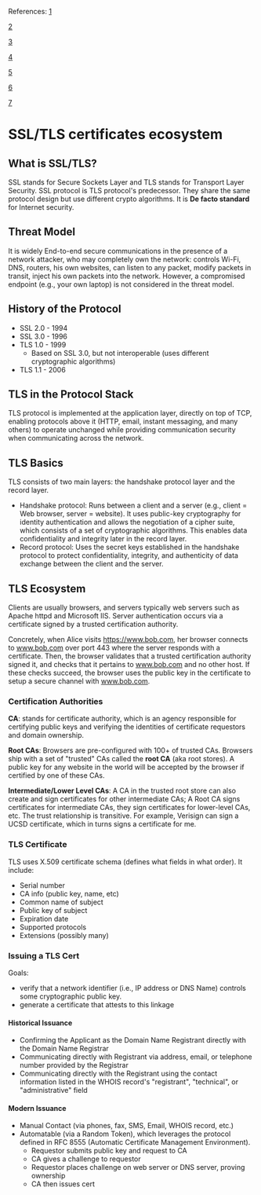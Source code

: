References:
[1](https://classes.cs.uchicago.edu/archive/2021/winter/23200-1/10.pdf)

[2](https://citeseerx.ist.psu.edu/viewdoc/download?doi=10.1.1.348.4534&rep=rep1&type=pdf)

[3](https://computing.ece.vt.edu/~jkh/Understanding_SSL_TLS.pdf)

[4](https://cs249i.stanford.edu/lectures/CS249i-WebPKI.pdf)

[5](https://www.cs.columbia.edu/~suman/security_arch/ssl.pdf)

[6](https://hpbn.co/transport-layer-security-tls/)

[7](https://www.cse.scu.edu/~bdezfouli/publication/MSWIM2019_SCU_SIOTLAB.pdf)

# SSL/TLS certificates ecosystem
## What is SSL/TLS?
SSL stands for Secure Sockets Layer and TLS stands for Transport Layer Security. SSL protocol is TLS protocol's predecessor. They share the same protocol design but use different crypto algorithms. It is **De facto standard** for Internet security. 

## Threat Model
It is widely End-to-end secure communications in the presence of a network attacker, who may completely own the network: controls Wi-Fi, DNS, routers, his own websites, can listen to any packet, modify packets in transit, inject his own packets into the network. However, a compromised endpoint (e.g., your own laptop) is not considered in the threat model.

## History of the Protocol
* SSL 2.0 - 1994
* SSL 3.0 - 1996
* TLS 1.0 - 1999
	* Based on SSL 3.0, but not interoperable (uses different cryptographic algorithms)
* TLS 1.1 - 2006

## TLS in the Protocol Stack
TLS protocol is implemented at the application layer, directly on top of TCP, enabling protocols above it (HTTP, email, instant messaging, and many others) to operate unchanged while providing communication security when communicating across the network. 

## TLS Basics
TLS consists of two main layers: the handshake protocol layer and the record layer.
* Handshake protocol: Runs between a client and a server (e.g., client = Web browser, server = website). It uses public-key cryptography for identity authentication and allows the negotiation of a cipher suite, which consists of a set of cryptographic algorithms. This enables data confidentiality and integrity later in the record layer. 
* Record protocol: Uses the secret keys established in the handshake protocol to protect confidentiality, integrity, and authenticity of data exchange between the client and the server.

## TLS Ecosystem
Clients are usually browsers, and servers typically web servers such as Apache httpd and Microsoft IIS. Server authentication occurs via a certificate signed by a trusted certification authority.

Concretely, when Alice visits https://www.bob.com, her browser connects to www.bob.com over port 443 where the server responds with a certificate. Then, the browser validates that a trusted certification authority signed it, and checks that it pertains to www.bob.com and no other host. If these checks succeed, the browser uses the public key in the certificate to setup a secure channel with www.bob.com.

### Certification Authorities
**CA**: stands for certificate authority, which is an agency responsible for certifying public keys and verifying the identities of certificate requestors and domain ownership.

**Root CAs**: Browsers are pre-configured with 100+ of trusted CAs. Browsers ship with a set of "trusted" CAs called the **root CA** (aka root stores). A public key for any website in the world will be accepted by the browser if certified by one of these CAs.

**Intermediate/Lower Level CAs**: A CA in the trusted root store can also create and sign certificates for other intermediate CAs; A Root CA signs certificates for intermediate CAs, they sign certificates for lower-level CAs, etc. The trust relationship is transitive. For example, Verisign can sign a UCSD certificate, which in turns signs a certificate for me.

### TLS Certificate
TLS uses X.509 certificate schema (defines what fields in what order). It include:
* Serial number
* CA info (public key, name, etc)
* Common name of subject
* Public key of subject
* Expiration date
* Supported protocols
* Extensions (possibly many)

### Issuing a TLS Cert
Goals: 
* verify that a network identifier (i.e., IP address or DNS Name) controls some cryptographic public key.
* generate a certificate that attests to this linkage

#### Historical Issuance
* Confirming the Applicant as the Domain Name Registrant directly with the Domain Name Registrar
* Communicating directly with Registrant via address, email, or telephone number provided by the Registrar
* Communicating directly with the Registrant using the contact information listed in the WHOIS record's
"registrant", "technical", or "administrative" field

#### Modern Issuance
* Manual Contact (via phones, fax, SMS, Email, WHOIS record, etc.)
* Automatable (via a Random Token), which leverages the protocol defined in RFC 8555 (Automatic Certificate Management Environment).
	* Requestor submits public key and request to CA
	* CA gives a challenge to requestor
	* Requestor places challenge on web server or DNS server, proving ownership
	* CA then issues cert



